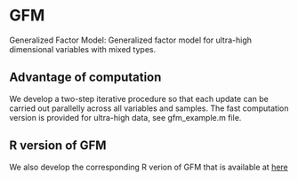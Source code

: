 # GFM
Generalized Factor Model: Generalized factor model for ultra-high dimensional variables with mixed types.
 
## Advantage of computation
We develop a two-step iterative procedure so that each update can be carried out parallelly across all variables and samples. The fast computation version is provided for ultra-high data, see gfm_example.m file.

## R version of GFM

We also develop the corresponding R verion of GFM that is available at [here](https://github.com/LinhzLab/GFM)
